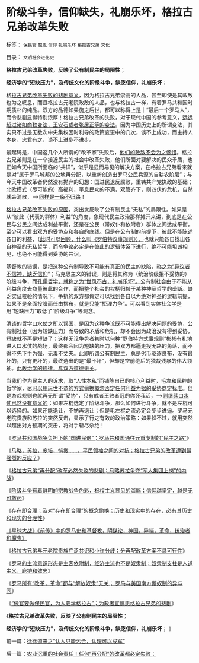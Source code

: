 # 阶级斗争，信仰缺失，礼崩乐坏，格拉古兄弟改革失败

标签： `保民官` `魔鬼` `信仰` `礼崩乐坏` `格拉古兄弟` `文化` 

目录： `文明社会进化史`

**格拉古兄弟改革失败，反映了公有制民主的局限性**；

**经济学的“短缺压力”，及传统文化的阶级斗争，缺乏信仰，礼崩乐坏**；

格[拉古兄弟改革失败的悲剧意义](../../../2013/3/25/改革者宜慎思格拉古兄弟改革的教训.md)，因为格拉古兄弟崇高的人品，甚至即使是其政敌也为之叹息，而且格拉古元老院政敌的人品，也与格拉古一样，有着罗马共和国时期质朴的纯品。双方的品德如果施之后世，都可以称得上是｜“最后一个罗马人”，而令悲剧显得特别浓厚！格拉古兄弟改革的失败，对于现代中国的参考意义，[远远超过诸如商鞅变法，王安石或者张居正等的变法](../../../2010/6/8/民主和专制优劣比较约束定理;商鞅变法和最失败的法家.md)。因为中国历史上的所谓变法，其实只不过是无数次中央集权因时利导的政策变更中的几次，谈不上成功，而主持人本身，忠君有之，谈不上进步不进步。

最起码是，中国这几个人所谓的“改革家”失败后，[他们的政敌不会为之惋惜](../../../2013/3/24/格拉古兄弟“打着右灯向左拐”的失败改革.md)。格拉古兄弟则是在一个接近民主的社会中改革失败，他们所面对要解决的民众矛盾，也正如今天中国所面临的“共识”，似乎是显而易见的解决方案，在格拉古兄弟看来就是对“属于罗马城邦的公地再分配，以重新创造出罗马公民兵源的自耕农阶层”；与今天中国改革者仍然没有抛弃的幻想：国进民退反腐败，重铸共产党执政的基础；北欧模式（尽可能的）高福利，平息民众的不满，双管齐下，则四伏的危机，自然就会消散，——>[同样是一条不归路](../../../2013/2/4/反腐败&quot;节流&quot;或致极左“闹革命”，里根主义远水难救旧火.md)！

[格拉古兄弟改革失败的原因](../../../2013/3/23/格拉古兄弟“再分配”改革必然失败的悲剧.md)，突出发反映了公有制民主“无私”的局限性。如果是从“彼此（代表的群体）利益”的角度，象现代民主政治那样摊开来讲，到底是在公民与公民之间达成利益平衡，还是在公民（带奴仆和依附者）群体之间达成平衡，至少可以看出双方的妥协点和各自的底线。但是在公有制的前提下，彼此不能陈述各自的利益，（[此时可以回顾，什么叫《罗伯特议事规则》），](../../../2012/6/9/“公共知识分子”疑似最常见的愚昧.md)也就只能各自找出各自神圣的无私哲学，而令争论必定是在彼此的逻辑体系下进行，绝不可能坦诚相见，也绝不可能得到妥协的共识。

基督教的错误，是把这种公有制导致不可能有真正的民主的缺陷，[称之为“异议者不信神，缺乏信仰](../../../2012/4/8/灰太狼的革命的进化中的阶级敌人.md)”；马克思主义的错误，则是将其称为（统治阶级拒不妥协的）阶级斗争，而[孔儒哲学，就称之为“世风不古，礼崩乐坏”。](../../../2013/3/1/朋党政治永远是改革的，每一派相对于另一派，都是改革的；.md)公有制社会由于不能从利益角度去商量彼此的合作，而把整个社会的权柄归咎于某种神圣哲学的垄断。缺乏实证校验的情况下，争执的双方都肯定可以找到各自以为绝对神圣的逻辑前提，如果不是全面投降而任由摆布，就是只能“拒理力争”。可以看到实体社会学是用“短缺压力”取低了“阶级斗争”等观念。

[清谈的哲学口水仗之所以误国](../../../2012/1/6/为什么苏联公开化，没有铺平戈尔巴乔夫改革路？.md)，是因为这种争论既不可能得出解决问题的妥协，公有制社会（因为短缺压力）而导致的矛盾和危机，却不会因为政治没有得到妥协，短缺就不再是短缺了；这样无论争势者初时以何种“罗伯特方式事规则”彬彬有礼地进入口水仗的战场，最终都会因为短缺的压力，把双方都逼走投无路的角落，而不得不先下手为强，无毒不丈夫。此即所谓公有制民主，总是劣币驱逐良布，没有最坏的，只有更坏的，最终选出的是“最不坏”，但却是空前绝后的独裁残暴的伟大领袖。[此政治学的规律，与双方道德无关](../../../2011/6/4/最不坏定律：没有最坏的，只有更坏的.md)。

当我们作为民主人的诉求，取“人性本私”而铺陈自已的核心利益时，毛左和民粹的哲学家，[尽可以用玩世不恭的方式偷换概念否定任何利益为据的妥协商定标准](../../../2012/6/19/不革“偷换概念”的命，任何革命都将毫无意义.md)。但是游戏规则也就再无所谓“妥协”，只有成者王败者冠的你死我活，——>[则继续口水仗已然没有意义的](../../../2011/1/22/传统知识分子对自已观点概不负责.md)；如果左棍选定了阶级斗争，那么如何进行斗争，就不是左棍可以选择的。如果还能退让，不妨再退让；但是毛左棍之流必定会步步进逼。罗马元老院贵族和苏拉的突然反击，显示了行之有效的政治策略：如果躲不过，就用突然以超出对方预期的突击，将对手斩尽杀绝！

《[罗马共和国战争负担下的“国进民退”；罗马共和国通往元首专制的“民主之路”](../../../2013/3/22/罗马战争负担下的“国进民退”,通往元首专制的“民主之路”.md)》

《[马略，苏拉，庞培，恺撒……，平民领袖之间的对抗；格拉古兄弟的改革遭到最强烈的反应？](../../../2013/3/22/格拉古兄弟的改革为什么遭到最强烈的反击？.md)》

《[格拉古兄弟“再分配”改革必然失败的悲剧；马略苏拉争夺“军人集团上岗”的内战](../../../2013/3/23/格拉古兄弟“再分配”改革必然失败的悲剧.md)》

《[阶级斗争有着鲜明的宗教战争色彩，极权主义显见的滥觞；信仰越坚定，越是无可救药](../../../2013/3/23/信仰越坚定，越是无可救药；.md)》

《[存在即合理；及对“存在即合理”的概念偷换；历史和现实中的存在，必有其历史和现实的合理性](../../../2013/3/23/社会进化论，存在即合理.md)》

[《星球大战》《前传》中的罗马史和基督教，阴谋论，神国，异端，革命，统治者和魔鬼》](../../../2013/3/24/《星球大战》《前传》中的罗马史和基督教文化.md)

《[格拉古兄弟与元老院贵族广泛共识和小许分歧；分再配改革方案不具可行性](../../../2013/3/24/格拉古兄弟“打着右灯向左拐”的失败改革.md)》

《[罗马的主流意识形态是主客依附制，经济主流也不是奴隶制；奴隶制支柱是人道主义，庇护和效忠](../../../2013/3/24/罗马“奴隶社会”的史实和歪曲.md)》

《[罗马所有“改革，革命”都与“解放奴隶”无关； 罗马与美国南方蓄奴制的异与同](../../../2013/3/25/罗马与美国南方蓄奴制的异与同.md)》

《[“做官要做保民官，为人要学格拉古”；为政者宜慎思格拉古兄弟的悲剧](../../../2013/3/25/改革者宜慎思格拉古兄弟改革的教训.md)》

《**格拉古兄弟改革失败，反映了公有制民主的局限性**；

**经济学的“短缺压力”，及传统文化的阶级斗争，缺乏信仰，礼崩乐坏**； 》

前一篇：[徐徐道来之“认人只能污合，认理可以成军”](../../../2013/3/25/徐徐道来之“认人只能污合，认理可以成军”.md)

后一篇：[农业沉重的社会责任！任何“再分配”的改革都必定失败；](../../../2013/3/26/农业沉重的社会责任！任何“再分配”的改革都必定失败；.md)